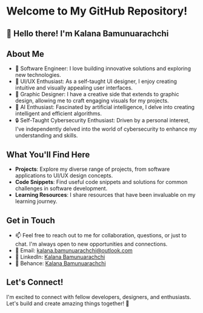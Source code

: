 # Welcome to My GitHub Repository!

## 👋 Hello there! I'm Kalana Bamunuarachchi

## About Me
- 🚀 Software Engineer: I love building innovative solutions and exploring new technologies.
- 🎨 UI/UX Enthusiast: As a self-taught UI designer, I enjoy creating intuitive and visually appealing user interfaces.
- 🎨 Graphic Designer: I have a creative side that extends to graphic design, allowing me to craft engaging visuals for my projects.
- 🤖 AI Enthusiast: Fascinated by artificial intelligence, I delve into creating intelligent and efficient algorithms.
- 🔒 Self-Taught Cybersecurity Enthusiast: Driven by a personal interest, I've independently delved into the world of cybersecurity to enhance my understanding and skills.

## What You'll Find Here
- **Projects**: Explore my diverse range of projects, from software applications to UI/UX design concepts.
- **Code Snippets**: Find useful code snippets and solutions for common challenges in software development.
- **Learning Resources**: I share resources that have been invaluable on my learning journey.

## Get in Touch
- 📫 Feel free to reach out to me for collaboration, questions, or just to chat. I'm always open to new opportunities and connections.
- 📧 Email: [kalana.bamunuarachchi@outlook.com](mailto:kalana.bamunuarachchi@outlook.com)
- 💼 LinkedIn: [Kalana Bamunuarachchi](https://www.linkedin.com/in/your-profile)
- 🎨 Behance:  [Kalana Bamunuarachchi](https://www.behance.net/kalanabamunua1)
  

## Let's Connect!
I'm excited to connect with fellow developers, designers, and enthusiasts. Let's build and create amazing things together! 🚀
